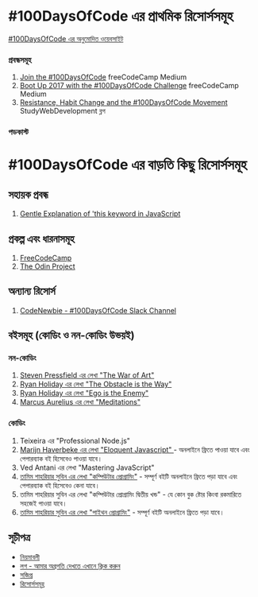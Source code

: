 # #100DaysOfCode এর প্রাথমিক রিসোর্সসমূহ

[#100DaysOfCode এর অনুমোদিত ওয়েবসাইট](http://100daysofcode.com/)

### প্রবন্ধসমূহ
1. [Join the #100DaysOfCode](https://medium.freecodecamp.com/join-the-100daysofcode-556ddb4579e4) freeCodeCamp Medium
2. [Boot Up 2017 with the #100DaysOfCode Challenge](https://medium.freecodecamp.com/start-2017-with-the-100daysofcode-improved-and-updated-18ce604b237b) freeCodeCamp Medium 
3. [Resistance, Habit Change and the #100DaysOfCode Movement](https://studywebdevelopment.com/100-days-of-code.html) StudyWebDevelopment ব্লগ

### পডকাস্ট

# #100DaysOfCode এর বাড়তি কিছু রিসোর্সসমূহ

## সহায়ক প্রবন্ধ
1. [Gentle Explanation of 'this keyword in JavaScript](http://rainsoft.io/gentle-explanation-of-this-in-javascript/)

## প্রকল্প এবং ধারনাসমূহ
1. [FreeCodeCamp](https://www.freecodecamp.com)
2. [The Odin Project](http://www.theodinproject.com/)

## অন্যান্য রিসোর্স
1. [CodeNewbie - #100DaysOfCode Slack Channel](https://codenewbie.typeform.com/to/uwsWlZ)

## বইসমূহ (কোডিং ও নন-কোডিং উভয়ই)

### নন-কোডিং
1. [Steven Pressfield এর লেখা "The War of Art"](http://www.goodreads.com/book/show/1319.The_War_of_Art)
2. [Ryan Holiday এর লেখা "The Obstacle is the Way"](http://www.goodreads.com/book/show/18668059-the-obstacle-is-the-way?ac=1&from_search=true)
3. [Ryan Holiday এর লেখা "Ego is the Enemy"](http://www.goodreads.com/book/show/27036528-ego-is-the-enemy?from_search=true&search_version=service)
4. [Marcus Aurelius এর লেখা "Meditations"](https://www.goodreads.com/book/show/662925.Meditations)

### কোডিং
1. Teixeira এর "Professional Node.js" 
2. [Marijn Haverbeke এর লেখা "Eloquent Javascript" ](http://eloquentjavascript.net/) - অনলাইনে ফ্রিতে পাওয়া যাবে এবং পেপারব্যাক বই হিসেবেও পাওয়া যাবে।
3. Ved Antani এর লেখা "Mastering JavaScript"
4. [তামিম শাহরিয়ার সুবিন এর লেখা "কম্পিউটার প্রোগ্রামিং"](http://cpbook.subeen.com/) - সম্পূর্ণ বইটি অনলাইনে ফ্রিতে পড়া যাবে এবং পেপারব্যাক বই হিসেবেও কেনা যাবে।
5. তামিম শাহরিয়ার সুবিন এর লেখা "কম্পিউটার প্রোগ্রামিং দ্বিতীয় খন্ড" - যে কোন বুক ষ্টোর কিংবা রকমারিতে সহজেই পাওয়া যাবে।
6. [তামিম শাহরিয়ার সুবিন এর লেখা "পাইথন প্রোগ্রামিং"](http://pybook.subeen.com/) - সম্পূর্ণ বইটি অনলাইনে ফ্রিতে পড়া যাবে।

## সূচীপত্র
* [নিয়মাবলী](rules.md)
* [লগ - আমার অগ্রগতি দেখতে এখানে ক্লিক করুন](log.md)
* [সজিপ্র](FAQ.md)
* [রিসোর্সসমূহ](resources.md)
